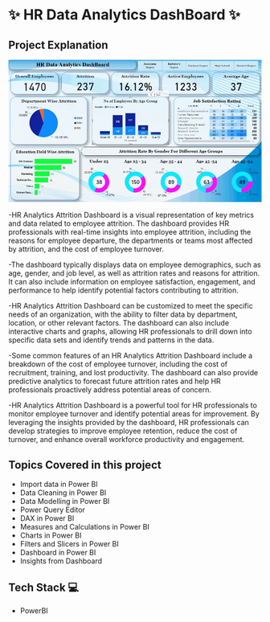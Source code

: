 
# ✨  HR Data Analytics DashBoard ✨

## Project Explanation

![Atrrition DashBoard](https://github.com/TejasPosupo/Data_Analytics_Projects/blob/main/HR%20Data%20Analytics%20Project-2/03052023-223557-REC%20(2).gif)

-HR Analytics Attrition Dashboard is a visual representation of key metrics and data related to employee attrition. 
 The dashboard provides HR professionals with real-time insights into employee attrition, including the reasons for employee departure,
 the departments or teams most affected by attrition, and the cost of employee turnover.

-The dashboard typically displays data on employee demographics, such as age, gender, and job level, as well as attrition rates and reasons
 for attrition. It can also include information on employee satisfaction, engagement, and performance to help identify potential factors 
 contributing to attrition.

-HR Analytics Attrition Dashboard can be customized to meet the specific needs of an organization, with the ability to filter data by department,
 location, or other relevant factors. The dashboard can also include interactive charts and graphs, allowing HR professionals to drill down into 
 specific data sets and identify trends and patterns in the data.

-Some common features of an HR Analytics Attrition Dashboard include a breakdown of the cost of employee turnover, including the cost of 
recruitment, training, and lost productivity. The dashboard can also provide predictive analytics to forecast future attrition rates and help
 HR professionals proactively address potential areas of concern.

-HR Analytics Attrition Dashboard is a powerful tool for HR professionals to monitor employee turnover and identify potential areas for 
 improvement. By leveraging the insights provided by the dashboard, HR professionals can develop strategies to improve employee retention, 
 reduce the cost of turnover, and enhance overall workforce productivity and engagement.

## Topics Covered in this project
- Import data in Power BI
- Data Cleaning in Power BI
- Data Modelling in Power BI
- Power Query Editor
- DAX in Power BI
- Measures and Calculations in Power BI
- Charts in Power BI
- Filters and Slicers in Power BI
- Dashboard in Power BI 
- Insights from Dashboard 

## Tech Stack 💻

- PowerBI
